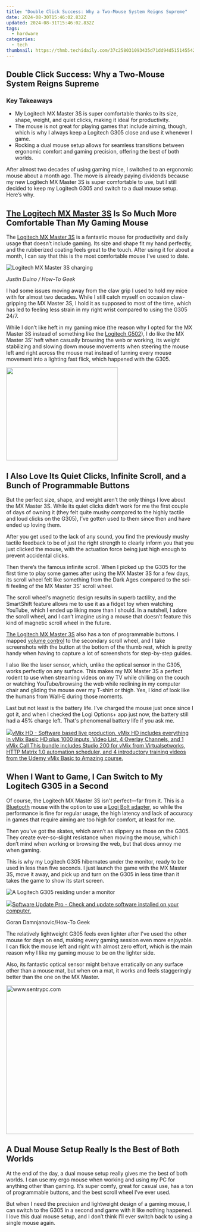 ```yaml
---
title: "Double Click Success: Why a Two-Mouse System Reigns Supreme"
date: 2024-08-30T15:46:02.832Z
updated: 2024-08-31T15:46:02.832Z
tags:
  - hardware
categories:
  - tech
thumbnail: https://thmb.techidaily.com/37c258031093435d71dd94d5151455426579049284afd82c0786b6e3dd815a4b.jpg
---
```


## Double Click Success: Why a Two-Mouse System Reigns Supreme

### Key Takeaways

* My Logitech MX Master 3S is super comfortable thanks to its size, shape, weight, and quiet clicks, making it ideal for productivity.
* The mouse is not great for playing games that include aiming, though, which is why I always keep a Logitech G305 close and use it whenever I game.
* Rocking a dual mouse setup allows for seamless transitions between ergonomic comfort and gaming precision, offering the best of both worlds.

 After almost two decades of using gaming mice, I switched to an ergonomic mouse about a month ago. The move is already paying dividends because my new Logitech MX Master 3S is super comfortable to use, but I still decided to keep my Logitech G305 and switch to a dual mouse setup. Here’s why.

## [The Logitech MX Master 3S](https://logitech.cfzu.net/c/156932/1949464/8585?subId1=htgmxmaster3smouse&u=https%3A%2F%2Fwww.logitech.com%2Fen-us%2Fproducts%2Fmice%2Fmx-master-3s.910-006557.html) Is So Much More Comfortable Than My Gaming Mouse

 The [Logitech MX Master 3S](https://iphone-unlock.techidaily.com/in-2024-7-ways-to-lock-apps-on-iphone-12-pro-and-ipad-securely-drfone-by-drfone-ios/) is a fantastic mouse for productivity and daily usage that doesn’t include gaming. Its size and shape fit my hand perfectly, and the rubberized coating feels great to the touch. After using it for about a month, I can say that this is the most comfortable mouse I’ve used to date.

![Logitech MX Master 3S charging](https://static1.howtogeekimages.com/wordpress/wp-content/uploads/2022/05/Logitech-MX-Master-3S-charging.jpg) 

_Justin Duino / How-To Geek_

 I had some issues moving away from the claw grip I used to hold my mice with for almost two decades. While I still catch myself on occasion claw-gripping the MX Master 3S, I hold it as supposed to most of the time, which has led to feeling less strain in my right wrist compared to using the G305 24/7.

 While I don’t like heft in my gaming mice (the reason why I opted for the MX Master 3S instead of something like the [Logitech G502](https://extra-skills.techidaily.com/in-2024-salt-and-surge-2023s-best-surf-cam-tech-review/)), I do like the MX Master 3S’ heft when casually browsing the web or working, its weight stabilizing and slowing down mouse movements when steering the mouse left and right across the mouse mat instead of turning every mouse movement into a lighting fast flick, which happened with the G305.

<!-- affiliate ads begin -->
<a href="https://modlily.sjv.io/c/5597632/1997817/17059" target="_top" id="1997817"><img src="//a.impactradius-go.com/display-ad/17059-1997817" border="0" alt="" width="300" height="250"/></a><img height="0" width="0" src="https://imp.pxf.io/i/5597632/1997817/17059" style="position:absolute;visibility:hidden;" border="0" />
<!-- affiliate ads end -->
##  I Also Love Its Quiet Clicks, Infinite Scroll, and a Bunch of Programmable Buttons

 But the perfect size, shape, and weight aren’t the only things I love about the MX Master 3S. While its quiet clicks didn’t work for me the first couple of days of owning it (they felt quite mushy compared to the highly tactile and loud clicks on the G305), I’ve gotten used to them since then and have ended up loving them.

 After you get used to the lack of any sound, you find the previously mushy tactile feedback to be of just the right strength to clearly inform you that you just clicked the mouse, with the actuation force being just high enough to prevent accidental clicks.

 Then there’s the famous infinite scroll. When I picked up the G305 for the first time to play some games after using the MX Master 3S for a few days, its scroll wheel felt like something from the Dark Ages compared to the sci-fi feeling of the MX Master 3S’ scroll wheel.

 The scroll wheel's magnetic design results in superb tactility, and the SmartShift feature allows me to use it as a fidget toy when watching YouTube, which I ended up liking more than I should. In a nutshell, I adore the scroll wheel, and I can’t imagine using a mouse that doesn’t feature this kind of magnetic scroll wheel in the future.

[The Logitech MX Master 3S](https://logitech.cfzu.net/c/156932/1949464/8585?subId1=htgmxmaster3smouse&u=https%3A%2F%2Fwww.logitech.com%2Fen-us%2Fproducts%2Fmice%2Fmx-master-3s.910-006557.html) also has a ton of programmable buttons. I mapped [volume control](https://easy-unlock-android.techidaily.com/still-using-pattern-locks-with-nokia-c12-pro-tips-tricks-and-helpful-advice-by-drfone-android/) to the secondary scroll wheel, and I take screenshots with the button at the bottom of the thumb rest, which is pretty handy when having to capture a lot of screenshots for step-by-step guides.

 I also like the laser sensor, which, unlike the optical sensor in the G305, works perfectly on any surface. This makes my MX Master 3S a perfect rodent to use when streaming videos on my TV while chilling on the couch or watching YouTube/browsing the web while reclining in my computer chair and gliding the mouse over my T-shirt or thigh. Yes, I kind of look like the humans from Wall-E during those moments.

 Last but not least is the battery life. I’ve charged the mouse just once since I got it, and when I checked the Logi Options+ app just now, the battery still had a 45% charge left. That's phenomenal battery life if you ask me.

<!-- affiliate ads begin -->
<a href="https://secure.2checkout.com/order/checkout.php?PRODS=4718730&QTY=1&AFFILIATE=108875&CART=1"> <img src="https://secure.avangate.com/images/merchant/ce9a6fb2becc2d235e62b125e9260102/products/copy_vMixCallScreenshot1-large.jpg" border="0">vMix HD - Software based live production. vMix HD includes everything in vMix Basic HD plus 1000 inputs, Video List, 4 Overlay Channels, and 1 vMix Call 
This bundle includes Studio 200 for vMix from Virtualsetworks, HTTP Matrix 1.0 automation scheduler, and 4 introductory training videos from the Udemy vMix Basic to Amazing course. </a>
<!-- affiliate ads end -->
##  When I Want to Game, I Can Switch to My Logitech G305 in a Second

 Of course, the Logitech MX Master 3S isn't perfect—far from it. This is a [Bluetooth](https://techidaily.com/how-to-reset-honor-magic-5-pro-without-the-home-button-drfone-by-drfone-reset-android-reset-android/) mouse with the option to use a [Logi Bolt adapter](https://twitter-clips.techidaily.com/share-tweets-whatsapp-video-broadcasting-for-2024/), so while the performance is fine for regular usage, the high latency and lack of accuracy in games that require aiming are too high for comfort, at least for me.

 Then you’ve got the skates, which aren’t as slippery as those on the G305\. They create ever-so-slight resistance when moving the mouse, which I don’t mind when working or browsing the web, but that does annoy me when gaming.

 This is why my Logitech G305 hibernates under the monitor, ready to be used in less than five seconds. I just launch the game with the MX Master 3S, move it away, and pick up and turn on the G305 in less time than it takes the game to show its start screen.

![A Logitech G305 residing under a monitor](https://static1.howtogeekimages.com/wordpress/wp-content/uploads/2024/07/dual-mouse-setup-01.jpg) 

<!-- affiliate ads begin -->
<a href="https://order.glarysoft.com/order/checkout.php?PRODS=4691139&QTY=1&AFFILIATE=108875&CART=1"><img src="https://secure.avangate.com/images/merchant/6734fa703f6633ab896eecbdfad8953a/products/SU-200-1.png" border="0">Software Update Pro - Check and update software installed on your computer. </a>
<!-- affiliate ads end -->
Goran Damnjanovic/How-To Geek

 The relatively lightweight G305 feels even lighter after I've used the other mouse for days on end, making every gaming session even more enjoyable. I can flick the mouse left and right with almost zero effort, which is the main reason why I like my gaming mouse to be on the lighter side.

 Also, its fantastic optical sensor might behave erratically on any surface other than a mouse mat, but when on a mat, it works and feels staggeringly better than the one on the MX Master.

<!-- affiliate ads begin -->
<a href="https://sentrypc.7eer.net/c/5597632/398453/3022" target="_top" id="398453"><img src="//a.impactradius-go.com/display-ad/3022-398453" border="0" alt="www.sentrypc.com" width="580" height="400"/></a><img height="0" width="0" src="https://sentrypc.7eer.net/i/5597632/398453/3022" style="position:absolute;visibility:hidden;" border="0" />
<!-- affiliate ads end -->
##  A Dual Mouse Setup Really Is the Best of Both Worlds

 At the end of the day, a dual mouse setup really gives me the best of both worlds. I can use my ergo mouse when working and using my PC for anything other than gaming. It’s super comfy, great for casual use, has a ton of programmable buttons, and the best scroll wheel I’ve ever used.

 But when I need the precision and lightweight design of a gaming mouse, I can switch to the G305 in a second and game with it like nothing happened. I love this dual mouse setup, and I don’t think I’ll ever switch back to using a single mouse again.

<ins class="adsbygoogle"
     style="display:block"
     data-ad-format="autorelaxed"
     data-ad-client="ca-pub-7571918770474297"
     data-ad-slot="1223367746"></ins>



<ins class="adsbygoogle"
     style="display:block"
     data-ad-client="ca-pub-7571918770474297"
     data-ad-slot="8358498916"
     data-ad-format="auto"
     data-full-width-responsive="true"></ins>


